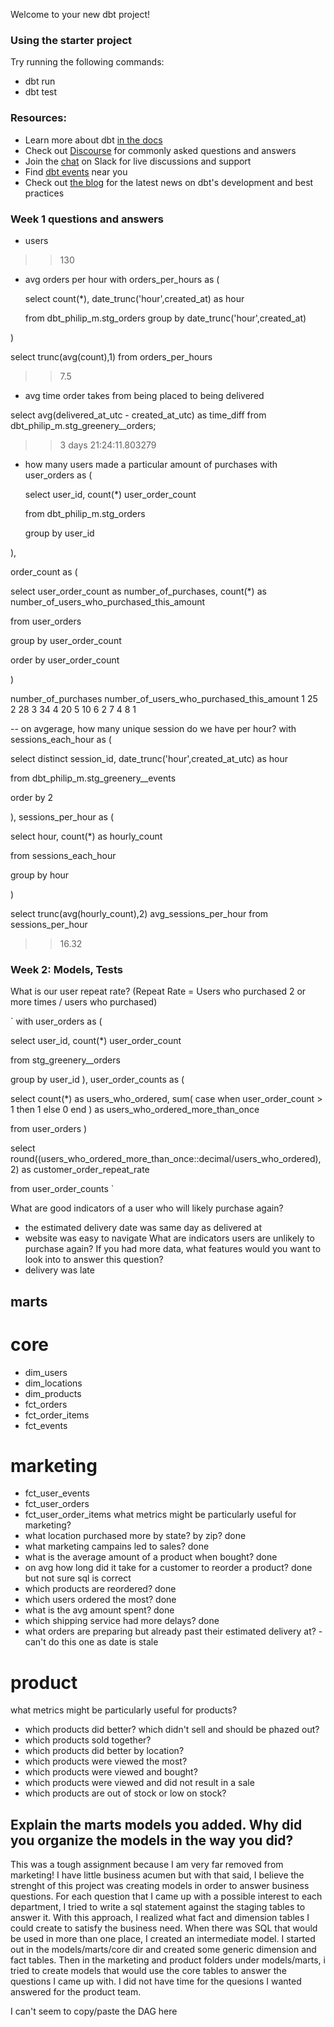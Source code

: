 Welcome to your new dbt project!

### Using the starter project

Try running the following commands:
- dbt run
- dbt test


### Resources:
- Learn more about dbt [in the docs](https://docs.getdbt.com/docs/introduction)
- Check out [Discourse](https://discourse.getdbt.com/) for commonly asked questions and answers
- Join the [chat](https://community.getdbt.com/) on Slack for live discussions and support
- Find [dbt events](https://events.getdbt.com) near you
- Check out [the blog](https://blog.getdbt.com/) for the latest news on dbt's development and best practices


### Week 1 questions and answers
- users
>>130
- avg orders per hour
with orders_per_hours as (

  select 
    count(*),
    date_trunc('hour',created_at) as hour
    
  from dbt_philip_m.stg_orders
  group by date_trunc('hour',created_at)

)

select trunc(avg(count),1) from orders_per_hours
>>7.5

- avg time order takes from being placed to being delivered

select avg(delivered_at_utc - created_at_utc) as time_diff 
from dbt_philip_m.stg_greenery__orders;
>> 3 days 21:24:11.803279

- how many users made a particular amount of purchases
with user_orders as (

  select 
    user_id, 
    count(*) user_order_count
  
  from dbt_philip_m.stg_orders
  
  group by user_id
  
), 

order_count as (

  select 
    user_order_count as number_of_purchases, 
    count(*) as number_of_users_who_purchased_this_amount
  
  from user_orders
  
  group by user_order_count
  
  order by user_order_count
  
)

number_of_purchases	number_of_users_who_purchased_this_amount
1	25
2	28
3	34
4	20
5	10
6	2
7	4
8	1

-- on avgerage, how many unique session do we have per hour? 
with sessions_each_hour as ( 

  select 
    distinct session_id, 
    date_trunc('hour',created_at_utc) as hour  

  from dbt_philip_m.stg_greenery__events

  order by 2

), 
sessions_per_hour as (

  select 
     hour, 
     count(*) as hourly_count

  from sessions_each_hour

  group by hour

)

select trunc(avg(hourly_count),2) avg_sessions_per_hour from sessions_per_hour
>> 16.32


### Week 2: Models, Tests

What is our user repeat rate?
(Repeat Rate = Users who purchased 2 or more times / users who purchased)

`
with user_orders as (

  select 
    user_id, 
    count(*) user_order_count
  
  from stg_greenery__orders
  
  group by user_id
),
user_order_counts as (

  select 
    count(*) as users_who_ordered, 
    sum(
        case 
          when user_order_count > 1 
          then 1 
          else 0 
        end
    ) as users_who_ordered_more_than_once
    
  from user_orders
)

select 
  round((users_who_ordered_more_than_once::decimal/users_who_ordered),2) as customer_order_repeat_rate
  
from user_order_counts
`

What are good indicators of a user who will likely purchase again? 

- the estimated delivery date was same day as delivered at
- website was easy to navigate 
What are indicators users are unlikely to purchase again? If you had more data, what features would you want to look into to answer this question?
- delivery was late

## marts
# core
- dim_users
- dim_locations
- dim_products
- fct_orders
- fct_order_items
- fct_events
# marketing
- fct_user_events
- fct_user_orders
- fct_user_order_items
what metrics might be particularly useful for marketing?
- what location purchased more by state? by zip? done
- what marketing campains led to sales?  done
- what is the average amount of a product when bought? done
- on avg how long did it take for a customer to reorder a product? done but not sure sql is correct
- which products are reordered? done
- which users ordered the most? done
- what is the avg amount spent? done
- which shipping service had more delays? done
- what orders are preparing but already past their estimated delivery at? - can't do this one as date is stale

# product
what metrics might be particularly useful for products?
- which products did better? which didn't sell and should be phazed out? 
- which products sold together? 
- which products did better by location?
- which products were viewed the most?
- which products were viewed and bought? 
- which products were viewed and did not result in a sale
- which products are out of stock or low on stock?

## Explain the marts models you added. Why did you organize the models in the way you did?
This was a tough assignment because I am very far removed from marketing! I have little business acumen 
but with that said, I believe the strenght of this project was creating models in order to 
answer business questions. For each question that I came up with a possible interest to each department, 
I tried to write a sql statement against the staging tables to answer it. With this approach, 
I realized what fact and dimension tables I could create to satisfy the business need. When there 
was SQL that would be used in more than one place, I created an intermediate model. 
I started out in the models/marts/core dir and created some generic dimension and fact tables. 
Then in the marketing and product folders under models/marts, i tried to create models that would 
use the core tables to answer the questions I came up with. I did not have time for the quesions 
I wanted answered for the product team. 

I can't seem to copy/paste the DAG here
